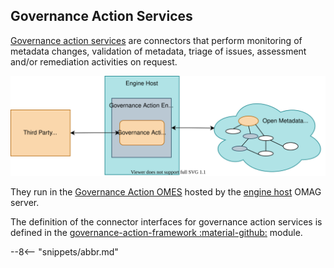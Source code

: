 <!-- SPDX-License-Identifier: CC-BY-4.0 -->
<!-- Copyright Contributors to the Egeria project. -->

## Governance Action Services

[Governance action services](/egeria-docs/frameworks/gaf/#governance-action-service) are connectors that perform monitoring of metadata changes, validation of metadata, triage of issues, assessment and/or remediation activities on request.

![Governance action services](governance-action-service.svg)

They run in the [Governance Action OMES](/egeria-docs/services/omes/governance-action) hosted by the
[engine host](/egeria-docs/concepts/engine-host) OMAG server.

The definition of the connector interfaces for governance action services is defined in the [governance-action-framework :material-github:](https://github.com/odpi/egeria/tree/master/open-metadata-implementation/frameworks/governance-action-framework) module.

--8<-- "snippets/abbr.md"
